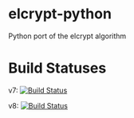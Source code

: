 # elcrypt-python
Python port of the elcrypt algorithm

# Build Statuses
v7: [![Build Status](https://travis-ci.org/elcrypt/elcrypt-python.svg?branch=v7)](https://travis-ci.org/elcrypt/elcrypt-python)

v8: [![Build Status](https://travis-ci.org/elcrypt/elcrypt-python.svg?branch=v8)](https://travis-ci.org/elcrypt/elcrypt-python)